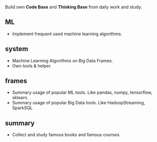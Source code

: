 Build own **Code Base** and **Thinking Base** from daily work and study.

## ML
- Implement frequent used machine learning algorithms.


## system
- Machine Learning Algorithms on Big Data Frames.
- Own tools & helper.

## frames
- Summary usage of popular ML tools. Like pandas, numpy, tensorflow, sklearn.
- Summary usage of popular Big Data tools. Like HadoopStreaming, SparkSQL

## summary
- Collect and study famous books and famous courses.

